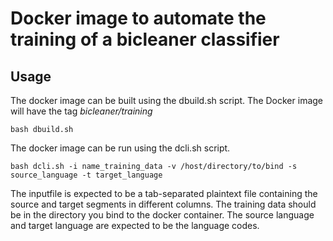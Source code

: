 # Docker image to automate the training of a bicleaner classifier
## Usage
The docker image can be built using the dbuild.sh script. The Docker image will have the tag _bicleaner/training_

```
bash dbuild.sh
```
The docker image can be run using the dcli.sh script.

```
bash dcli.sh -i name_training_data -v /host/directory/to/bind -s source_language -t target_language
```
The inputfile is expected to be a tab-separated plaintext file containing the source and target segments in different columns.
The training data should be in the directory you bind to the docker container.
The source language and target language are expected to be the language codes.
